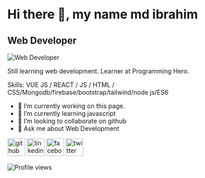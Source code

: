 # Hi there 👋, my name md ibrahim
## Web Developer
![Web Developer](https://arturssmirnovs.github.io/github-profile-readme-generator/images/banner.png)

Still learning web development. Learner at Programming Hero.

Skills: VUE JS / REACT / JS / HTML / CSS/Mongodb/firebase/bootstrap/tailwind/node js/ES6

- 🔭 I’m currently working on this page. 
- 🌱 I’m currently learning javascript 
- 👯 I’m looking to collaborate on github 
- 💬 Ask me about Web Development 


[<img src='https://cdn.jsdelivr.net/npm/simple-icons@3.0.1/icons/github.svg' alt='github' height='40'>](https://github.com/https://github.com/md-ibrahim-01)  [<img src='https://cdn.jsdelivr.net/npm/simple-icons@3.0.1/icons/linkedin.svg' alt='linkedin' height='40'>](https://www.linkedin.com/in/https://www.linkedin.com/in/mdibrahimcontact//)  [<img src='https://cdn.jsdelivr.net/npm/simple-icons@3.0.1/icons/facebook.svg' alt='facebook' height='40'>](https://www.facebook.com/https://www.facebook.com/md.ibrahim.contact/)  [<img src='https://cdn.jsdelivr.net/npm/simple-icons@3.0.1/icons/twitter.svg' alt='twitter' height='40'>](https://twitter.com/https://twitter.com/_md_ibrahim_m)  

![Profile views](https://gpvc.arturio.dev/https://github.com/md-ibrahim-01)  
